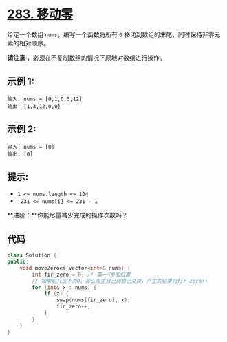 # [283. 移动零](https://leetcode.cn/problems/move-zeroes/)

给定一个数组 `nums`，编写一个函数将所有 `0` 移动到数组的末尾，同时保持非零元素的相对顺序。

**请注意** ，必须在不复制数组的情况下原地对数组进行操作。

## **示例 1:**

```
输入: nums = [0,1,0,3,12]
输出: [1,3,12,0,0]
```

## **示例 2:**

```
输入: nums = [0]
输出: [0]
```

## **提示**:

- `1 <= nums.length <= 104`
- `-231 <= nums[i] <= 231 - 1`

**进阶：**你能尽量减少完成的操作次数吗？

## 代码

```cpp
class Solution {
public:
    void moveZeroes(vector<int>& nums) {
        int fir_zero = 0; // 第一个0的位置
        // 如果前几位不为0，那么发生自己和自己交换，产生的结果为fir_zero++
        for (int& x : nums) {
            if (x) {
                swap(nums[fir_zero], x);
                fir_zero++;
            }
        }
    }
}
```

